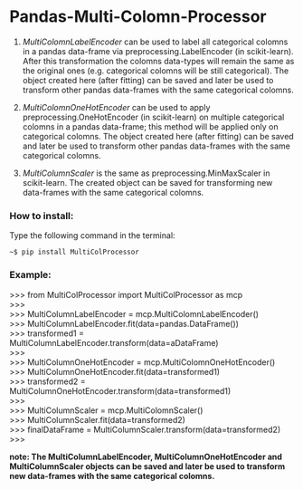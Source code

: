 # Pandas-Multi-Colomn-Processor

1. *MultiColomnLabelEncoder* can be used to label all categorical colomns in a pandas data-frame via preprocessing.LabelEncoder (in scikit-learn). After this transformation the colomns data-types will remain the same as the original ones (e.g. categorical colomns will be still categorical). The object created here (after fitting) can be saved and later be used to transform other pandas data-frames with the same categorical colomns.

2. *MultiColomnOneHotEncoder* can be used to apply preprocessing.OneHotEncoder (in scikit-learn) on multiple categorical colomns in a pandas data-frame; this method will be applied only on categorical colomns. The object created here (after fitting) can be saved and later be used to transform other pandas data-frames with the same categorical colomns.

3. *MultiColumnScaler* is the same as preprocessing.MinMaxScaler in scikit-learn. The created object can be saved for transforming new data-frames with the same categorical colomns.


### How to install:
Type the following command in the terminal:

`~$ pip install MultiColProcessor`

### Example:
\>>> from MultiColProcessor import MultiColProcessor as mcp\
\>>>\
\>>> MultiColumnLabelEncoder = mcp.MultiColomnLabelEncoder()\
\>>> MultiColumnLabelEncoder.fit(data=pandas.DataFrame())\
\>>> transformed1 = MultiColumnLabelEncoder.transform(data=aDataFrame)\
\>>>\
\>>> MultiColumnOneHotEncoder = mcp.MultiColomnOneHotEncoder()\
\>>> MultiColumnOneHotEncoder.fit(data=transformed1)\
\>>> transformed2 = MultiColumnOneHotEncoder.transform(data=transformed1)\
\>>>\
\>>> MultiColumnScaler = mcp.MultiColomnScaler()\
\>>> MultiColumnScaler.fit(data=transformed2)\
\>>> finalDataFrame = MultiColumnScaler.transform(data=transformed2)\
\>>>

**note: The MultiColumnLabelEncoder, MultiColumnOneHotEncoder and MultiColumnScaler objects can be saved and later be used to transform new data-frames with the same categorical colomns.**

